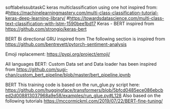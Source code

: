 softlabelssubtaskC keras multiclassification using one hot  inspired from:
#https://machinelearningmastery.com/multi-class-classification-tutorial-keras-deep-learning-library/
#https://towardsdatascience.com/multi-class-text-classification-with-lstm-1590bee1bd17
Keras - BERT inspired from 
https://github.com/strongio/keras-bert


BERT Bi directional GRU inspired from 
The following section is inspired from https://github.com/bentrevett/pytorch-sentiment-analysis

Emoji replacement:
https://pypi.org/project/emoji/

All languages BERT:
Custom Data set and Data loader has been inspired from
https://github.com/sugi-chan/custom_bert_pipeline/blob/master/bert_pipeline.ipynb

BERT
This training code is based on the run_glue.py script here:
https://github.com/huggingface/transformers/blob/5bfcd0485ece086ebcbed2d008813037968a9e58/examples/run_glue.py#L128
Also based on the following tutorials
https://mccormickml.com/2019/07/22/BERT-fine-tuning/




